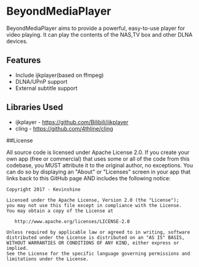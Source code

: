 # BeyondMediaPlayer

BeyondMediaPlayer aims to provide a powerful, easy-to-use player for video playing. It can play the contents of the NAS,TV box and other DLNA devices.

## Features
 * Include ijkplayer(based on ffmpeg)
 * DLNA/UPnP support
 * External subtitle support

## Libraries Used
 * ijkplayer - https://github.com/Bilibili/ijkplayer
 * cling - https://github.com/4thline/cling
 
##License
 
All source code is licensed under Apache License 2.0. If you create your own app (free or commercial) that uses some or all of the code from this codebase, you MUST attribute it to the original author, no exceptions. You can do so by displaying an "About" or "Licenses" screen in your app that links back to this GitHub page AND includes the following notice: 

    Copyright 2017 - Kevinshine

    Licensed under the Apache License, Version 2.0 (the "License");
    you may not use this file except in compliance with the License.
    You may obtain a copy of the License at

       http://www.apache.org/licenses/LICENSE-2.0

    Unless required by applicable law or agreed to in writing, software
    distributed under the License is distributed on an "AS IS" BASIS,
    WITHOUT WARRANTIES OR CONDITIONS OF ANY KIND, either express or implied.
    See the License for the specific language governing permissions and
    limitations under the License.
